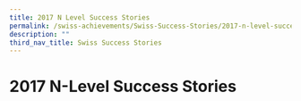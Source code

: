 ```yaml
---
title: 2017 N Level Success Stories
permalink: /swiss-achievements/Swiss-Success-Stories/2017-n-level-success-stories/
description: ""
third_nav_title: Swiss Success Stories
---
```


# 2017 N-Level Success Stories

